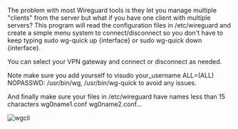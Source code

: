 The problem with most Wireguard tools is they let you manage multiple "clients" from the server but what if you have one client with multiple servers?  This program will read the configuration files in /etc/wireguard and create a simple menu system to connect/disconnect so you don't have to keep typing sudo wg-quick up {interface} or sudo wg-quick down {interface}.  

You can select your VPN gateway and connect or disconnect as needed.

Note make sure you add yourself to visudo your_username ALL=(ALL) NOPASSWD: /usr/bin/wg, /usr/bin/wg-quick to avoid any issues.  

And finally make sure your files in /etc/wireguard have names less than 15 characters wg0name1.conf wg0name2.conf...


![wgcli](https://github.com/user-attachments/assets/b38a2377-a14c-475a-b611-20a5fbd17a06)
